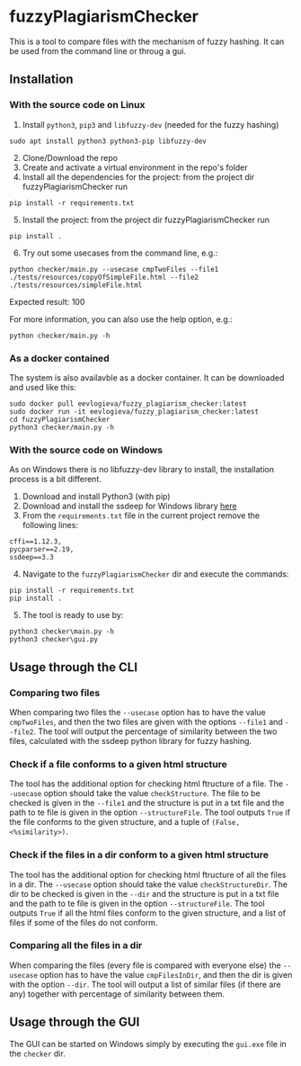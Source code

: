 # fuzzyPlagiarismChecker
This is a tool to compare files with the mechanism of fuzzy hashing. It can be used from the command line or throug a gui.

## Installation

### With the source code on Linux

1. Install `python3`, `pip3` and `libfuzzy-dev` (needed for the fuzzy hashing)
```
sudo apt install python3 python3-pip libfuzzy-dev
```
2. Clone/Download the repo
3. Create and activate a virtual environment in the repo's folder
4. Install all the dependencies for the project: from the project dir fuzzyPlagiarismChecker run
```
pip install -r requirements.txt
```
5. Install the project: from the project dir fuzzyPlagiarismChecker run
```
pip install .
```
6. Try out some usecases from the command line, e.g.:
```
python checker/main.py --usecase cmpTwoFiles --file1 ./tests/resources/copyOfSimpleFile.html --file2 ./tests/resources/simpleFile.html
```
Expected result: 100

For more information, you can also use the help option, e.g.:
```
python checker/main.py -h
```
### As a docker contained
The system is also availavble as a docker container. It can be downloaded and used like this:
```
sudo docker pull eevlogieva/fuzzy_plagiarism_checker:latest
sudo docker run -it eevlogieva/fuzzy_plagiarism_checker:latest
cd fuzzyPlagiarismChecker
python3 checker/main.py -h
```
### With the source code on Windows
As on Windows there is no libfuzzy-dev library to install, the installation process is a bit different.
1. Download and install Python3 (with pip)
2. Download and install the ssdeep for Windows library [here](github.com/MacDue/ssdeep-windows-32_64)
3. From the `requirements.txt` file in the current project remove the following lines:
```
cffi==1.12.3,
pycparser==2.19,
ssdeep==3.3
```
4. Navigate to the `fuzzyPlagiarismChecker` dir and execute the commands:
```
pip install -r requirements.txt
pip install .
```
5. The tool is ready to use by:
```
python3 checker\main.py -h
python3 checker\gui.py
```

## Usage through the CLI
### Comparing two files
When comparing two files the `--usecase` option has to have the value `cmpTwoFiles`, and then the two files are given with the options `--file1` and `--file2`. The tool will output the percentage of similarity between the two files, calculated with the ssdeep python library for fuzzy hashing.

### Check if a file conforms to a given html structure
The tool has the additional option for checking html ftructure of a file. The `--usecase` option should take the value `checkStructure`. The file to be checked is given in the `--file1` and the structure is put in a txt file and the path to te file is given in the option `--structureFile`. The tool outputs `True` if the file conforms to the given structure, and a tuple of `(False, <%similarity>)`.

### Check if the files in a dir conform to a given html structure
The tool has the additional option for checking html ftructure of all the files in a dir. The `--usecase` option should take the value `checkStructureDir`. The dir to be checked is given in the `--dir` and the structure is put in a txt file and the path to te file is given in the option `--structureFile`. The tool outputs `True` if all the html files conform to the given structure, and a list of files if some of the files do not conform.

### Comparing all the files in a dir
When comparing the files (every file is compared with everyone else) the `--usecase` option has to have the value `cmpFilesInDir`, and then the dir is given with the option `--dir`. The tool will output a list of similar files (if there are any) together with percentage of similarity between them.

## Usage through the GUI
The GUI can be started on Windows simply by executing the `gui.exe` file in the `checker` dir. 